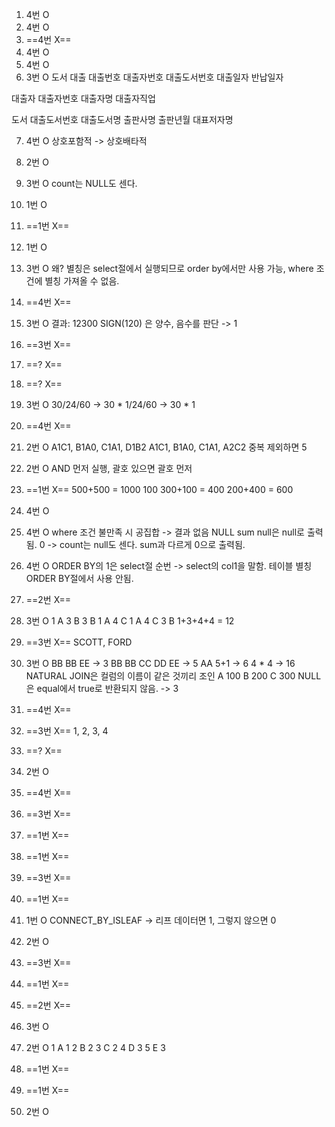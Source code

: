 1. 4번 O
2. 4번 O
3. ==4번 X==
4. 4번 O
5. 4번 O
6. 3번 O
도서 대출
   대출번호
   대출자번호
   대출도서번호
   대출일자
   반납일자

대출자
   대출자번호
   대출자명
   대출자직업

도서
   대출도서번호
   대출도서명
   출판사명
   출판년월
   대표저자명
     
7. 4번 O
   상호포함적 -> 상호배타적
8. 2번 O
9. 3번 O
   count는 NULL도 센다.
10. 1번 O
11. ==1번 X==
12. 1번 O
13. 3번 O
    왜? 별칭은 select절에서 실행되므로 order by에서만 사용 가능, where 조건에 별칭 가져올 수 없음.
14. ==4번 X==
15. 3번 O
	결과: 12300
	SIGN(120) 은 양수, 음수를 판단 -> 1 
16. ==3번 X==
17. ==? X==
18. ==? X==
19. 3번 O
    30/24/60 -> 30 * 1/24/60 -> 30 * 1
 20. ==4번 X==
 21. 2번 O
     A1C1, B1A0, C1A1, D1B2
     A1C1, B1A0, C1A1, A2C2
     중복 제외하면 5
22. 2번 O
    AND 먼저 실행, 괄호 있으면 괄호 먼저
23. ==1번 X== 
    500+500 = 1000
    100
    300+100 = 400
    200+400 = 600
24. 4번 O
25. 4번 O
    where 조건 불만족 시 공집합 -> 결과 없음
    NULL sum null은 null로 출력됨.
    0 -> count는 null도 센다. sum과 다르게 0으로 출력됨. 
26. 4번 O
    ORDER BY의 1은 select절 순번 -> select의 col1을 말함.
    테이블 별칭 ORDER BY절에서 사용 안됨.
27. ==2번 X==
28. 3번 O
	1 A 3 B
	3 B 1 A
	4 C 1 A
	4 C 3 B
	1+3+4+4 = 12
29. ==3번 X==
    SCOTT, FORD
30. 3번 O
    BB 
    BB 
    EE 
    -> 3
    BB 
    BB
    CC
    DD
    EE
    -> 5
    AA
    5+1
    -> 6
    4 * 4
    -> 16
    NATURAL JOIN은 컬럼의 이름이 같은 것끼리 조인
    A 100
    B 200
    C 300
    NULL은 equal에서 true로 반환되지 않음.
    -> 3

31. ==4번 X==
32. ==3번 X==
    1, 2, 3, 4
33. ==? X==
34. 2번 O
35. ==4번 X==
36. ==3번 X==
37. ==1번 X==
38. ==1번 X==
39. ==3번 X==
40. ==1번 X==
41. 1번 O
    CONNECT_BY_ISLEAF -> 리프 데이터면 1, 그렇지 않으면 0
42. 2번 O
43. ==3번 X==
44. ==1번 X==
45. ==2번 X==
46. 3번 O
47. 2번 O
	1 A 1
	2 B 2
	3 C 2
	4 D 3
	5 E 3
48. ==1번 X==
49. ==1번 X==
50. 2번 O